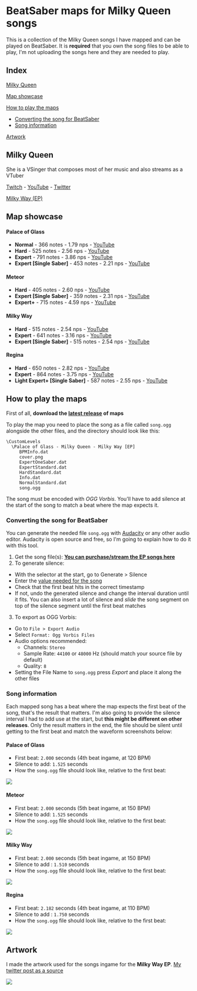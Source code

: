 # BeatSaber maps for Milky Queen songs

This is a collection of the Milky Queen songs I have mapped and can be played on BeatSaber. It is **required** that you own the song files to be able to play, I'm not uploading the songs here and they are needed to play.

## Index

[Milky Queen](#milky-queen)

[Map showcase](#map-showcase)

[How to play the maps](#how-to-play-the-maps)

  - [Converting the song for BeatSaber](#converting-the-song-for-beatsaber)
  - [Song information](#song-information)

[Artwork](#artwork)

## Milky Queen

She is a VSinger that composes most of her music and also streams as a VTuber

[Twitch](https://www.twitch.tv/milkyqueen_idol) - [YouTube](https://www.youtube.com/@MilkyQueenVsinger) - [Twitter](https://twitter.com/milkyqueen_idol/)

[Milky Way (EP)](https://linkco.re/dy4ZpFgH)

## Map showcase

#### Palace of Glass
- **Normal** - 366 notes - 1.79 nps - [YouTube](https://youtu.be/t8FX5rr9rMs)
- **Hard** - 525 notes - 2.56 nps - [YouTube](https://youtu.be/kooc_ygiHVw)
- **Expert** - 791 notes - 3.86 nps - [YouTube](https://youtu.be/kincBdcyYj4)
- **Expert [Single Saber]** - 453 notes - 2.21 nps -  [YouTube](https://youtu.be/nM1EYNRUTsg)

#### Meteor
- **Hard** - 405 notes - 2.60 nps - [YouTube](https://youtu.be/TEuVHXZfqU4)
- **Expert [Single Saber]** - 359 notes - 2.31 nps - [YouTube](https://youtu.be/SgDnngMdg24)
- **Expert+** - 715 notes - 4.59 nps - [YouTube](https://youtu.be/JDhlVuBoZaU)

#### Milky Way
- **Hard** - 515 notes - 2.54 nps - [YouTube](https://youtu.be/_picMb1D7lA)
- **Expert** - 641 notes - 3.16 nps - [YouTube](https://youtu.be/Sf4KRKRo6VU)
- **Expert [Single Saber]** - 515 notes - 2.54 nps - [YouTube](https://youtu.be/Wcqrvwkh0FI)

#### Regina
- **Hard** - 650 notes - 2.82 nps - [YouTube](https://youtu.be/XQomgV2yslA)
- **Expert** - 864 notes - 3.75 nps - [YouTube](https://youtu.be/seWi_9Y_6og)
- **Light Expert+ [Single Saber]** - 587 notes - 2.55 nps - [YouTube](https://youtu.be/pqNHX0CwoBU)

## How to play the maps

First of all, **download the [latest release](https://github.com/sukuna-shinmyomaru/milky-queen-beatsaber/releases) of maps**

To play the map you need to place the song as a file called `song.ogg` alongside the other files, and the directory should look like this:

```
\CustomLevels
  \Palace of Glass - Milky Queen - Milky Way [EP]
     BPMInfo.dat
     cover.png
     ExpertOneSaber.dat
     ExpertStandard.dat
     HardStandard.dat
     Info.dat
     NormalStandard.dat
     song.ogg
```

The song must be encoded with _OGG Vorbis_. You'll have to add silence at the start of the song to match a beat where the map expects it.

### Converting the song for BeatSaber

You can generate the needed file `song.ogg` with [Audacity](https://www.audacityteam.org/) or any other audio editor. Audacity is open source and free, so I'm going to explain how to do it with this tool.

1. Get the song file(s): **[You can purchase/stream the EP songs here](https://linkco.re/dy4ZpFgH)**
2. To generate silence:
- With the selector at the start, go to Generate > Silence
- Enter the [value needed for the song](#song-information)
- Check that the first beat hits in the correct timestamp
- If not, undo the generated silence and change the interval duration until it fits. You can also insert a lot of silence and _slide_ the song segment on top of the silence segment until the first beat matches
3. To export as OGG Vorbis:
- Go to `File > Export Audio`
- Select `Format: Ogg Vorbis Files`
- Audio options recommended:
  - Channels: `Stereo`
  - Sample Rate: `44100` or `48000` Hz (should match your source file by default)
  - Quality: `8`
- Setting the File Name to `song.ogg` press _Export_ and place it along the other files

### Song information

Each mapped song has a beat where the map expects the first beat of the song, that's the result that matters. I'm also going to provide the silence interval I had to add use at the start, but **this might be different on other releases**. Only the result matters in the end, the file should be silent until getting to the first beat and match the waveform screenshots below:

#### Palace of Glass
- First beat: `2.000` seconds (4th beat ingame, at 120 BPM)
- Silence to add: `1.525` seconds
- How the `song.ogg` file should look like, relative to the first beat:

![](docs/palace_of_glass_start.png)

#### Meteor
- First beat: `2.000` seconds (5th beat ingame, at 150 BPM)
- Silence to add: `1.525` seconds
- How the `song.ogg` file should look like, relative to the first beat:

![](docs/meteor_start.png)

#### Milky Way
- First beat: `2.000` seconds (5th beat ingame, at 150 BPM)
- Silence to add : `1.510` seconds
- How the `song.ogg` file should look like, relative to the first beat:

![](docs/milky_way_start.png)

#### Regina
- First beat: `2.182` seconds (4th beat ingame, at 110 BPM)
- Silence to add : `1.750` seconds
- How the `song.ogg` file should look like, relative to the first beat:

![](docs/regina_start.png)

## Artwork

I made the artwork used for the songs ingame for the **Milky Way EP**. [My twitter post as a source](https://twitter.com/SukunaShinmyou1/status/1728223743930245590)

![](artwork.png)
